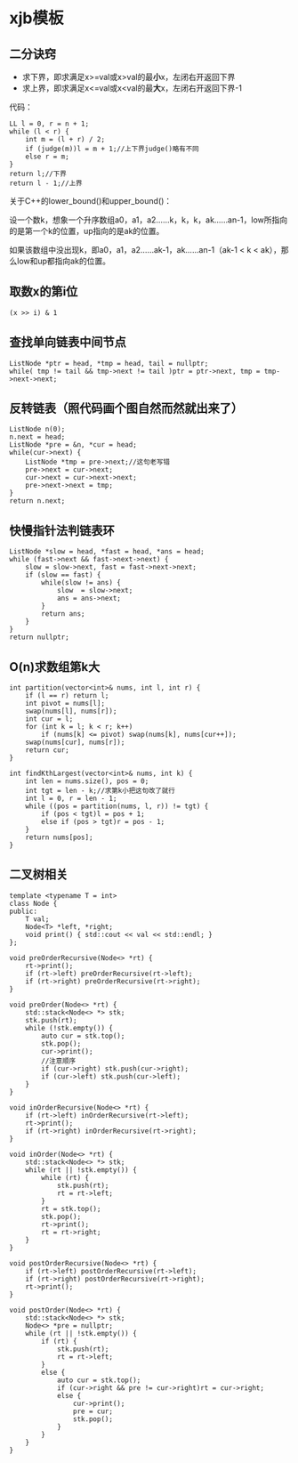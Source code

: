 # xjb模板

## 二分诀窍

- 求下界，即求满足x>=val或x>val的最**小**x，左闭右开返回下界
- 求上界，即求满足x<=val或x<val的最**大**x，左闭右开返回下界-1

代码：

    LL l = 0, r = n + 1;
    while (l < r) {
        int m = (l + r) / 2;
        if (judge(m))l = m + 1;//上下界judge()略有不同
        else r = m;
    }
    return l;//下界
    return l - 1;//上界

关于C++的lower_bound()和upper_bound()：

设一个数k，想象一个升序数组a0，a1，a2……k，k，k，ak……an-1，low所指向的是第一个k的位置，up指向的是ak的位置。

如果该数组中没出现k，即a0，a1，a2……ak-1，ak……an-1（ak-1 < k < ak），那么low和up都指向ak的位置。

## 取数x的第i位

    (x >> i) & 1

## 查找单向链表中间节点

    ListNode *ptr = head, *tmp = head, tail = nullptr;
    while( tmp != tail && tmp->next != tail )ptr = ptr->next, tmp = tmp->next->next;

## 反转链表（照代码画个图自然而然就出来了）

    ListNode n(0);
    n.next = head;
    ListNode *pre = &n, *cur = head;
    while(cur->next) {
        ListNode *tmp = pre->next;//这句老写错
        pre->next = cur->next;
        cur->next = cur->next->next;
        pre->next->next = tmp;
    }
    return n.next;

## 快慢指针法判链表环

    ListNode *slow = head, *fast = head, *ans = head;
    while (fast->next && fast->next->next) {
        slow = slow->next, fast = fast->next->next;
        if (slow == fast) {
            while(slow != ans) {
                slow  = slow->next;
                ans = ans->next;
            }
            return ans;
        }
    }
    return nullptr;

## O(n)求数组第k大

    int partition(vector<int>& nums, int l, int r) {
        if (l == r) return l;
        int pivot = nums[l];
        swap(nums[l], nums[r]);
        int cur = l;
        for (int k = l; k < r; k++)
            if (nums[k] <= pivot) swap(nums[k], nums[cur++]);
        swap(nums[cur], nums[r]);
        return cur;
    }

    int findKthLargest(vector<int>& nums, int k) {
        int len = nums.size(), pos = 0;
        int tgt = len - k;//求第k小把这句改了就行
        int l = 0, r = len - 1;
        while ((pos = partition(nums, l, r)) != tgt) {
            if (pos < tgt)l = pos + 1;
            else if (pos > tgt)r = pos - 1;
        }
        return nums[pos];
    }

## 二叉树相关

    template <typename T = int>
    class Node {
    public:
        T val;
        Node<T> *left, *right;
        void print() { std::cout << val << std::endl; }
    };

    void preOrderRecursive(Node<> *rt) {
        rt->print();
        if (rt->left) preOrderRecursive(rt->left);
        if (rt->right) preOrderRecursive(rt->right);
    }

    void preOrder(Node<> *rt) {
        std::stack<Node<> *> stk;
        stk.push(rt);
        while (!stk.empty()) {
            auto cur = stk.top();
            stk.pop();
            cur->print();
            //注意顺序
            if (cur->right) stk.push(cur->right);
            if (cur->left) stk.push(cur->left);
        }
    }

    void inOrderRecursive(Node<> *rt) {
        if (rt->left) inOrderRecursive(rt->left);
        rt->print();
        if (rt->right) inOrderRecursive(rt->right);
    }

    void inOrder(Node<> *rt) {
        std::stack<Node<> *> stk;
        while (rt || !stk.empty()) {
            while (rt) {
                stk.push(rt);
                rt = rt->left;
            }
            rt = stk.top();
            stk.pop();
            rt->print();
            rt = rt->right;
        }
    }

    void postOrderRecursive(Node<> *rt) {
        if (rt->left) postOrderRecursive(rt->left);
        if (rt->right) postOrderRecursive(rt->right);
        rt->print();
    }

    void postOrder(Node<> *rt) {
        std::stack<Node<> *> stk;
        Node<> *pre = nullptr;
        while (rt || !stk.empty()) {
            if (rt) {
                stk.push(rt);
                rt = rt->left;
            }
            else {
                auto cur = stk.top();
                if (cur->right && pre != cur->right)rt = cur->right;
                else {
                    cur->print();
                    pre = cur;
                    stk.pop();
                }
            }
        }
    }
